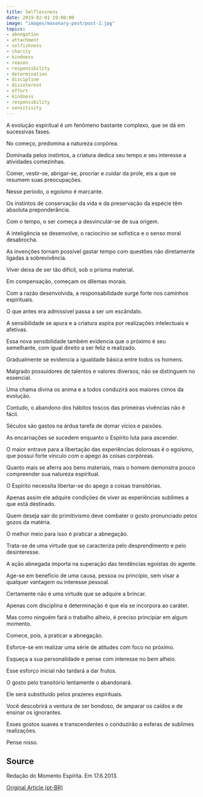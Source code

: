 ```yaml
---
title: Selflessness
date: 2019-02-01 19:00:00
image: "images/masonary-post/post-2.jpg"
topics: 
- abnegation
- attachment
- selfishness
- charity
- kindness
- reason
- responsibility
- determination
- discipline
- disinterest
- effort
- kindness
- responsibility
- sensitivity
---
```



A evolução espiritual é um fenômeno bastante complexo, que se dá em sucessivas
fases.

No começo, predomina a natureza corpórea.

Dominada pelos instintos, a criatura dedica seu tempo e seu interesse a
atividades comezinhas.

Comer, vestir-se, abrigar-se, procriar e cuidar da prole, eis a que se resumem
suas preocupações.

Nesse período, o egoísmo é marcante.

Os instintos de conservação da vida e da preservação da espécie têm absoluta
preponderância.

Com o tempo, o ser começa a desvincular-se de sua origem.

A inteligência se desenvolve, o raciocínio se sofistica e o senso moral
desabrocha.

As invenções tornam possível gastar tempo com questões não diretamente ligadas
à sobrevivência.

Viver deixa de ser tão difícil, sob o prisma material.

Em compensação, começam os dilemas morais.

Com a razão desenvolvida, a responsabilidade surge forte nos caminhos
espirituais.

O que antes era admissível passa a ser um escândalo.

A sensibilidade se apura e a criatura aspira por realizações intelectuais e
afetivas.

Essa nova sensibilidade também evidencia que o próximo é seu semelhante, com
igual direito a ser feliz e realizado.

Gradualmente se evidencia a igualdade básica entre todos os homens.

Malgrado possuidores de talentos e valores diversos, não se distinguem no
essencial.

Uma chama divina os anima e a todos conduzirá aos maiores cimos da evolução.

Contudo, o abandono dos hábitos toscos das primeiras vivências não é fácil.

Séculos são gastos na árdua tarefa de domar vícios e paixões.

As encarnações se sucedem enquanto o Espírito luta para ascender.

O maior entrave para a libertação das experiências dolorosas é o egoísmo, que
possui forte vínculo com o apego às coisas corpóreas.

Quanto mais se aferra aos bens materiais, mais o homem demonstra pouco
compreender sua natureza espiritual.

O Espírito necessita libertar-se do apego a coisas transitórias.

Apenas assim ele adquire condições de viver as experiências sublimes a que está
destinado.

Quem deseja sair do primitivismo deve combater o gosto pronunciado pelos gozos
da matéria.

O melhor meio para isso é praticar a abnegação.

Trata-se de uma virtude que se caracteriza pelo desprendimento e pelo
desinteresse.

A ação abnegada importa na superação das tendências egoístas do agente.

Age-se em benefício de uma causa, pessoa ou princípio, sem visar a qualquer
vantagem ou interesse pessoal.

Certamente não é uma virtude que se adquire a brincar.

Apenas com disciplina e determinação é que ela se incorpora ao caráter.

Mas como ninguém fará o trabalho alheio, é preciso principiar em algum momento.

Comece, pois, a praticar a abnegação.

Esforce-se em realizar uma série de atitudes com foco no próximo.

Esqueça a sua personalidade e pense com interesse no bem alheio.

Esse esforço inicial não tardará a dar frutos.

O gosto pelo transitório lentamente o abandonará.

Ele será substituído pelos prazeres espirituais.

Você descobrirá a ventura de ser bondoso, de amparar os caídos e de ensinar os
ignorantes.

Esses gostos suaves e transcendentes o conduzirão a esferas de sublimes
realizações.

Pense nisso.


## Source
Redação do Momento Espírita.
Em 17.6.2013.

[Original Article (pt-BR)](http://www.momento.com.br/pt/ler_texto.php?id=1771)


